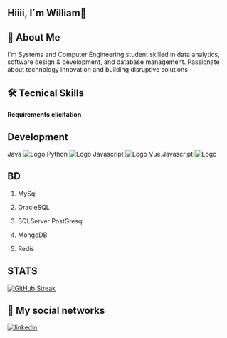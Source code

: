 
## Hiiii, I´m William👋


## 🚀 About Me
I´m Systems and Computer Engineering student skilled in data analytics, software design & development, and database management. Passionate about technology innovation and building disruptive solutions



## 🛠 Tecnical Skills


#### Requirements elicitation

## Development
Java ![Logo](https://cdn-icons-png.flaticon.com/128/919/919854.png)
Python ![Logo](https://cdn-icons-png.flaticon.com/128/919/919852.png)
Javascript ![Logo](https://cdn-icons-png.flaticon.com/128/5968/5968292.png)
Vue.Javascript ![Logo](https://cdn-icons-png.flaticon.com/128/16511/16511176.png)


## BD
1. MySql
2. OracleSQL
3. SQLServer
PostGresql

4. MongoDB
5. Redis


## STATS 
[![GitHub Streak](https://github-readme-streak-stats.herokuapp.com?user=WilliamC111&theme=gotham&hide_border=FALSO&short_numbers=FALSO)](https://git.io/streak-stats)



## 🔗 My social networks

[![linkedin](https://img.shields.io/badge/linkedin-0A66C2?style=for-the-badge&logo=linkedin&logoColor=white)](https://www.linkedin.com/in/williamcelylopez/)



